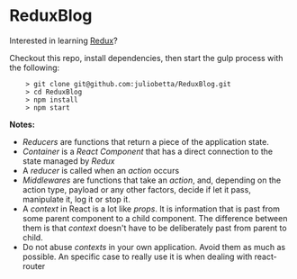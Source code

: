 # ReduxBlog

Interested in learning [Redux](https://www.udemy.com/react-redux/)?


Checkout this repo, install dependencies, then start the gulp process with the following:

```
	> git clone git@github.com:juliobetta/ReduxBlog.git
	> cd ReduxBlog
	> npm install
	> npm start
```

**Notes:**
* *Reducers* are functions that return a piece of the application state.
* *Container* is a *React Component* that has a direct connection to the state managed by *Redux*
* A *reducer* is called when an *action* occurs
* *Middlewares* are functions that take an *action*, and, depending on the action type, payload or any other factors, decide if let it pass, manipulate it, log it or stop it.
* A *context* in React is a lot like *props*. It is information that is past from some parent component to a child component. The difference between them is that *context* doesn't have to be deliberately past from parent to child.
* Do not abuse *contexts* in your own application. Avoid them as much as possible. An specific case to really use it is when dealing with react-router
